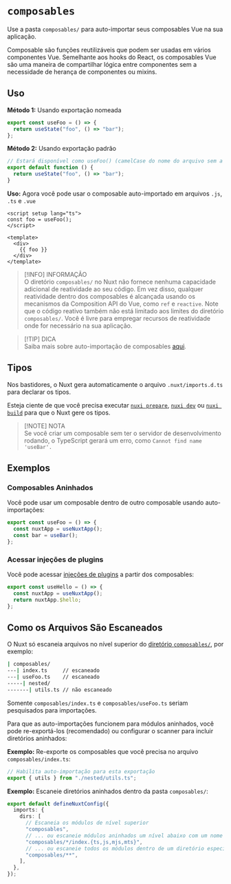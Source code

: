 # `composables`

Use a pasta `composables/` para auto-importar seus composables Vue na sua aplicação.

Composable são funções reutilizáveis que podem ser usadas em vários componentes Vue. Semelhante aos hooks do React, os composables Vue são uma maneira de compartilhar lógica entre componentes sem a necessidade de herança de componentes ou mixins.

## Uso

**Método 1:** Usando exportação nomeada

```js [composables/useFoo.ts]
export const useFoo = () => {
  return useState("foo", () => "bar");
};
```

**Método 2:** Usando exportação padrão

```js [composables/use-foo.ts ou composables/useFoo.ts]
// Estará disponível como useFoo() (camelCase do nome do arquivo sem a extensão)
export default function () {
  return useState("foo", () => "bar");
}
```

**Uso:** Agora você pode usar o composable auto-importado em arquivos `.js`, `.ts` e `.vue`

```vue [app.vue]
<script setup lang="ts">
const foo = useFoo();
</script>

<template>
  <div>
    {{ foo }}
  </div>
</template>
```

> [!INFO] INFORMAÇÃO  
> O diretório `composables/` no Nuxt não fornece nenhuma capacidade adicional de reatividade ao seu código. Em vez disso, qualquer reatividade dentro dos composables é alcançada usando os mecanismos da Composition API do Vue, como `ref` e `reactive`. Note que o código reativo também não está limitado aos limites do diretório `composables/`. Você é livre para empregar recursos de reatividade onde for necessário na sua aplicação.

> [!TIP] DICA  
> Saiba mais sobre auto-importação de composables [aqui](https://nuxt.com/docs/guide/concepts/auto-imports).

## Tipos

Nos bastidores, o Nuxt gera automaticamente o arquivo `.nuxt/imports.d.ts` para declarar os tipos.

Esteja ciente de que você precisa executar [`nuxi prepare`](https://nuxt.com/docs/api/commands/prepare), [`nuxi dev`](https://nuxt.com/docs/api/commands/dev) ou [`nuxi build`](https://nuxt.com/docs/api/commands/build) para que o Nuxt gere os tipos.

> [!NOTE] NOTA  
> Se você criar um composable sem ter o servidor de desenvolvimento rodando, o TypeScript gerará um erro, como `Cannot find name 'useBar'.`

## Exemplos

### Composables Aninhados

Você pode usar um composable dentro de outro composable usando auto-importações:

```js [composables/test.ts]
export const useFoo = () => {
  const nuxtApp = useNuxtApp();
  const bar = useBar();
};
```

### Acessar injeções de plugins

Você pode acessar [injeções de plugins](https://nuxt.com/docs/guide/directory-structure/plugins#automatically-providing-helpers) a partir dos composables:

```js [composables/test.ts]
export const useHello = () => {
  const nuxtApp = useNuxtApp();
  return nuxtApp.$hello;
};
```

## Como os Arquivos São Escaneados

O Nuxt só escaneia arquivos no nível superior do [diretório `composables/`](https://nuxt.com/docs/guide/directory-structure/composables), por exemplo:

```bash [Estrutura de Diretórios]
| composables/
---| index.ts     // escaneado
---| useFoo.ts    // escaneado
-----| nested/
-------| utils.ts // não escaneado
```

Somente `composables/index.ts` e `composables/useFoo.ts` seriam pesquisados para importações.

Para que as auto-importações funcionem para módulos aninhados, você pode re-exportá-los (recomendado) ou configurar o scanner para incluir diretórios aninhados:

**Exemplo:** Re-exporte os composables que você precisa no arquivo `composables/index.ts`:

```ts [composables/index.ts]
// Habilita auto-importação para esta exportação
export { utils } from "./nested/utils.ts";
```

**Exemplo:** Escaneie diretórios aninhados dentro da pasta `composables/`:

```ts twoslash [nuxt.config.ts]
export default defineNuxtConfig({
  imports: {
    dirs: [
      // Escaneia os módulos de nível superior
      "composables",
      // ... ou escaneie módulos aninhados um nível abaixo com um nome específico e extensão de arquivo
      "composables/*/index.{ts,js,mjs,mts}",
      // ... ou escaneie todos os módulos dentro de um diretório específico
      "composables/**",
    ],
  },
});
```
